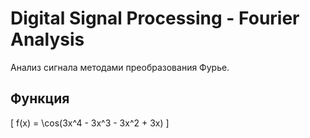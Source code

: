 # Digital Signal Processing - Fourier Analysis

Анализ сигнала методами преобразования Фурье.
## Функция

\[
f(x) = \cos(3x^4 - 3x^3 - 3x^2 + 3x)
\]